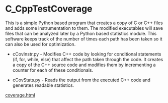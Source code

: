 # C_CppTestCoverage

This is a simple Python based program that creates a copy of C or C++ files
and adds some instrumentation to them. The modified executables will
save files that can be analyzed later by a Python based statistics module.
This software keeps track of the number of times each path has been taken
so it can also be used for optimization.

* cCovInstr.py - Modifies C++ code by looking for conditional statements
 (if, for, while, else) that affect the path taken through the code.
 It creates a copy of the C++ source code and modifies them by incrementing
 a counter for each of these conditionals.

* cCovStats.py - Reads the output from the executed C++ code and generates
 readable statistics.

[coverage.html](coverage.html)
